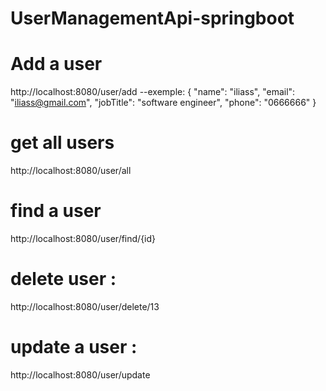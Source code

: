 # UserManagementApi-springboot
# Add a user 
http://localhost:8080/user/add
--exemple: 
	{
	"name": "iliass",
	"email": "iliass@gmail.com",
	"jobTitle": "software engineer",
	"phone": "0666666"
	}
# get all users 
http://localhost:8080/user/all
# find a user
http://localhost:8080/user/find/{id}
# delete user :
http://localhost:8080/user/delete/13
# update a user :
http://localhost:8080/user/update
